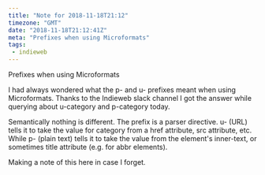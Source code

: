 ```yaml
---
title: "Note for 2018-11-18T21:12"
timezone: "GMT"
date: "2018-11-18T21:12:41Z"
meta: "Prefixes when using Microformats"
tags:
 - indieweb
---
```

Prefixes when using Microformats

I had always wondered what the p- and u- prefixes meant when using Microformats. Thanks to the Indieweb slack channel I got the answer while querying about u-category and p-category today.

Semantically nothing is different. The prefix is a parser directive. u- (URL) tells it to take the value for category from a href attribute, src attribute, etc. While p- (plain text) tells it to take the value from the element's inner-text, or sometimes title attribute (e.g. for abbr elements).

Making a note of this here in case I forget.
